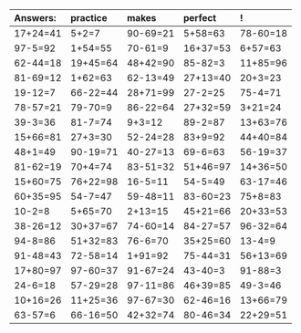 | Answers: | practice | makes | perfect | ! |
| :--- | :--- | :--- | :--- | :--- |
| 17+24=41 | 5+2=7 | 90-69=21 | 5+58=63 | 78-60=18 | 
| 97-5=92 | 1+54=55 | 70-61=9 | 16+37=53 | 6+57=63 | 
| 62-44=18 | 19+45=64 | 48+42=90 | 85-82=3 | 11+85=96 | 
| 81-69=12 | 1+62=63 | 62-13=49 | 27+13=40 | 20+3=23 | 
| 19-12=7 | 66-22=44 | 28+71=99 | 27-2=25 | 75-4=71 | 
| 78-57=21 | 79-70=9 | 86-22=64 | 27+32=59 | 3+21=24 | 
| 39-3=36 | 81-7=74 | 9+3=12 | 89-2=87 | 13+63=76 | 
| 15+66=81 | 27+3=30 | 52-24=28 | 83+9=92 | 44+40=84 | 
| 48+1=49 | 90-19=71 | 40-27=13 | 69-6=63 | 56-19=37 | 
| 81-62=19 | 70+4=74 | 83-51=32 | 51+46=97 | 14+36=50 | 
| 15+60=75 | 76+22=98 | 16-5=11 | 54-5=49 | 63-17=46 | 
| 60+35=95 | 54-7=47 | 59-48=11 | 83-60=23 | 75+8=83 | 
| 10-2=8 | 5+65=70 | 2+13=15 | 45+21=66 | 20+33=53 | 
| 38-26=12 | 30+37=67 | 74-60=14 | 84-27=57 | 96-32=64 | 
| 94-8=86 | 51+32=83 | 76-6=70 | 35+25=60 | 13-4=9 | 
| 91-48=43 | 72-58=14 | 1+91=92 | 75-44=31 | 56+13=69 | 
| 17+80=97 | 97-60=37 | 91-67=24 | 43-40=3 | 91-88=3 | 
| 24-6=18 | 57-29=28 | 97-11=86 | 46+39=85 | 49-3=46 | 
| 10+16=26 | 11+25=36 | 97-67=30 | 62-46=16 | 13+66=79 | 
| 63-57=6 | 66-16=50 | 42+32=74 | 80-46=34 | 22+29=51 | 
